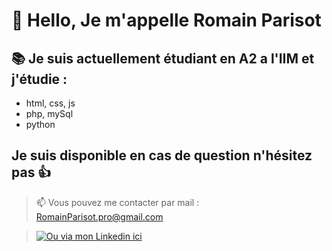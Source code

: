    # 👋 Hello, Je m'appelle Romain Parisot

 ## 📚 Je suis actuellement étudiant en A2 a l'IIM et j'étudie :
 * html, css, js 
 * php, mySql 
 * python

## Je suis disponible en cas de question n'hésitez pas 👍

> 📫 Vous pouvez me contacter par mail : RomainParisot.pro@gmail.com 

> [![Ou via mon Linkedin ici](https://www.linkedin.com/in/romainparisot-/)](https://upload.wikimedia.org/wikipedia/commons/c/ca/LinkedIn_logo_initials.png)
